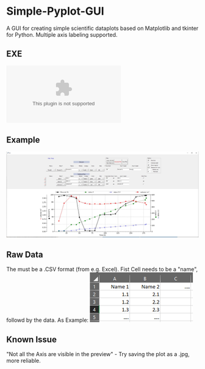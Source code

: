 # Simple-Pyplot-GUI
A GUI for creating simple scientific dataplots based on Matplotlib and tkinter for Python. Multiple axis labeling supported.

## EXE
![Download Version 1.0](https://github.com/5yF0Rc3/Simple-Pyplot-GUI/raw/master/EXE.zip)




## Example
![](EXE/example_GUI.jpg)






## Raw Data
The must be a .CSV format (from e.g. Excel). Fist Cell needs to be a "name", followd by the data. As Example:
![](EXE/example_Data_CSV-File.png)

## Known Issue
"Not all the Axis are visible in the preview" - Try saving the plot as a .jpg, more reliable.
